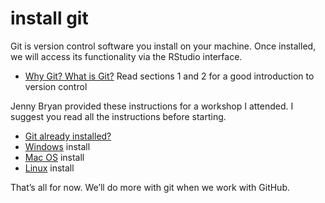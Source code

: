 
# install git

Git is version control software you install on your machine. Once
installed, we will access its functionality via the RStudio interface.

  - [Why Git? What is
    Git?](../resources/readings/2017-Bryan-Version-control) Read
    sections 1 and 2 for a good introduction to version control

Jenny Bryan provided these instructions for a workshop I attended. I
suggest you read all the instructions before starting.

  - [Git already
    installed?](http://happygitwithr.com/install-git.html#git-already-installed)
  - [Windows](http://happygitwithr.com/install-git.html#install-git-windows)
    install
  - [Mac OS](http://happygitwithr.com/install-git.html#mac-os) install
  - [Linux](http://happygitwithr.com/install-git.html#linux) install

That’s all for now. We’ll do more with git when we work with GitHub.
